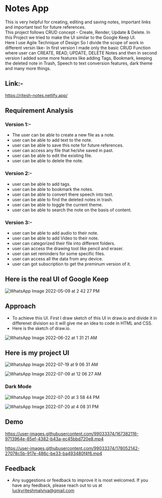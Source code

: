 # Notes App
This is very helpful for creating, editing and saving notes, important links and important text for future references.  
This project follows CRUD concept - Create, Render, Update & Delete.
In this Project we tried to make the UI similar to the Google Keep UI.  
Here I use Agile Technique of Design So I divide the scope of work in different versin like- In first version I made only the basic CRUD Function where user can CREATE, READ, UPDATE, DELETE Notes and then in second version I added some more features like adding Tags, Bookmark, keeping the deleted note in Trash, Speech to text conversion features, dark theme and many more things.
  
  ## Link:-
  https://ritesh-notes.netlify.app/

  ## Requirement Analysis
  
  ### Version 1:-  
  - The user can be able to create a new file as a note.  
  - user can be able to add text to the note.  
  - user can be able to save this note for future references.  
  - user can access any file that he/she saved in past.  
  - user can be able to edit the existing file.
  - user can be able to delete the note.
    
  ### Version 2:-   
  - user can be able to add tags.  
  - user can be able to bookmark the notes.  
  - user can be able to convert there speech into text.  
  - user can be able to find the deleted notes in trash.    
  - user can be able to toggle the current theme.
  - user can be able to search the note on the basis of content.

  ### Version 3:-
  - user can be able to add audio to their note.
  - user can be able to add Video to their note.  
  - user can categorized their file into different folders.    
  - user can access the drawing tool like pencil and eraser.    
  - user can set reminders for some specific files.    
  - user can access all the data from any device.
  - user can got subscription to get the preminum version of it.




## Here is the real UI of Google Keep
![WhatsApp Image 2022-05-09 at 2 42 27 PM](https://user-images.githubusercontent.com/99033374/167378869-7ca49446-4757-4a03-92ee-de7b06feb50b.jpeg)

  
      
        
    
## Approach
  - To achieve this UI. First I draw sketch of this UI in draw.io and divide it in differenet division so it will give me an idea to code in HTML and CSS.  
  - Here is the sketch of draw.io.

![WhatsApp Image 2022-06-22 at 1 31 21 AM](https://user-images.githubusercontent.com/99033374/174888000-1d5b6047-8d62-4572-9ca0-0822a8647f6c.jpeg)


  
   
     
       
## Here is my project UI


![WhatsApp Image 2022-07-19 at 9 06 31 AM](https://user-images.githubusercontent.com/99033374/179960483-2f122618-54a3-43b8-b359-958bc7f0a0ef.jpeg)

    
![WhatsApp Image 2022-07-09 at 12 06 27 AM](https://user-images.githubusercontent.com/99033374/178051135-d305e726-2878-445a-ab5f-22cc2fe632fe.jpeg)


### Dark Mode
![WhatsApp Image 2022-07-20 at 3 58 44 PM](https://user-images.githubusercontent.com/99033374/179960742-599943b2-3342-4b54-a233-68d6770e8ffb.jpeg)



![WhatsApp Image 2022-07-20 at 4 08 31 PM](https://user-images.githubusercontent.com/99033374/179962506-93adc49c-55b5-469b-bc32-d1fdf5252268.jpeg)

  
## Demo  

https://user-images.githubusercontent.com/99033374/167382116-9713964e-85ef-4382-b43a-ec45bbd720e8.mp4
 

https://user-images.githubusercontent.com/99033374/178052142-27078c5b-917e-486c-be33-ba493480f4f6.mp4


   
   
## Feedback

 - Any suggestions or feedback to improve it is most welcomed.
If you have any feedback, please reach out to us at luckyriteshmalviya@gmail.com

